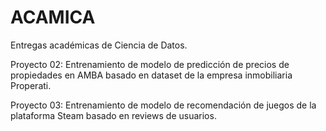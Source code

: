 # ACAMICA
Entregas académicas de Ciencia de Datos. 

Proyecto 02: Entrenamiento de modelo de predicción de precios de propiedades en AMBA basado en dataset de la empresa inmobiliaria Properati.

Proyecto 03: Entrenamiento de modelo de recomendación de juegos de la plataforma Steam basado en reviews de usuarios.
